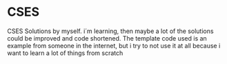 # CSES
CSES Solutions by myself. i´m learning, then maybe a lot of the solutions could be improved and code shortened. The template code used is an example from someone in the internet, but i try to not use it at all because i want to learn a lot of things from scratch
